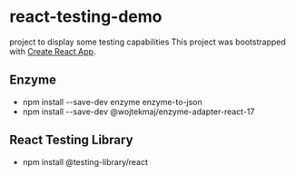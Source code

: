 # react-testing-demo

project to display some testing capabilities
This project was bootstrapped with [Create React App](https://github.com/facebook/create-react-app).

## Enzyme

- npm install --save-dev enzyme enzyme-to-json
- npm install --save-dev @wojtekmaj/enzyme-adapter-react-17

## React Testing Library

- npm install @testing-library/react
